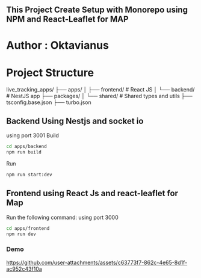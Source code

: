 ## This Project Create Setup with Monorepo using NPM and React-Leaflet for MAP
# Author : Oktavianus

# Project Structure
live_tracking_apps/
├── apps/
│   ├── frontend/      # React JS
│   └── backend/       # NestJS app
├── packages/
│   └── shared/        # Shared types and utils
├── tsconfig.base.json
├── turbo.json


## Backend Using Nestjs and socket io
using port 3001
Build
```sh
cd apps/backend
npm run build
```
Run
```sh
npm run start:dev
```

## Frontend using React Js and react-leaflet for Map

Run the following command:
using port 3000
```sh
cd apps/frontend
npm run dev
```

### Demo


https://github.com/user-attachments/assets/c63773f7-862c-4e65-8d1f-ac952c43f10a



